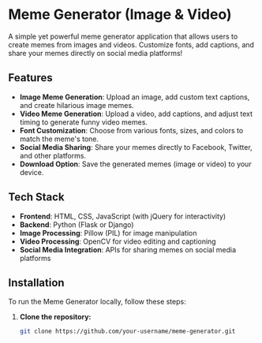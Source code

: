 # Meme Generator (Image & Video)

A simple yet powerful meme generator application that allows users to create memes from images and videos. Customize fonts, add captions, and share your memes directly on social media platforms!

## Features

- **Image Meme Generation**: Upload an image, add custom text captions, and create hilarious image memes.
- **Video Meme Generation**: Upload a video, add captions, and adjust text timing to generate funny video memes.
- **Font Customization**: Choose from various fonts, sizes, and colors to match the meme's tone.
- **Social Media Sharing**: Share your memes directly to Facebook, Twitter, and other platforms.
- **Download Option**: Save the generated memes (image or video) to your device.

## Tech Stack

- **Frontend**: HTML, CSS, JavaScript (with jQuery for interactivity)
- **Backend**: Python (Flask or Django)
- **Image Processing**: Pillow (PIL) for image manipulation
- **Video Processing**: OpenCV for video editing and captioning
- **Social Media Integration**: APIs for sharing memes on social media platforms

## Installation

To run the Meme Generator locally, follow these steps:

1. **Clone the repository:**

   ```bash
   git clone https://github.com/your-username/meme-generator.git
